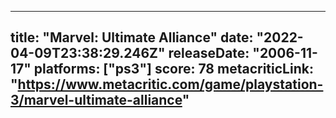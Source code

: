 
---
title: "Marvel: Ultimate Alliance"
date: "2022-04-09T23:38:29.246Z"
releaseDate: "2006-11-17"
platforms: ["ps3"]
score: 78
metacriticLink: "https://www.metacritic.com/game/playstation-3/marvel-ultimate-alliance"
---
